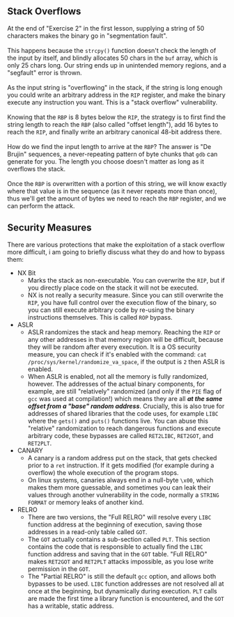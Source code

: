 ## Stack Overflows

At the end of "Exercise 2" in the first lesson, supplying a string of 50 characters makes the binary go in "segmentation fault".\
\
This happens because the `strcpy()` function doesn't check the length of the input by itself, and blindly allocates 50 chars in the `buf` array, which is only 25 chars long. Our string ends up in unintended memory regions, and a "segfault" error is thrown.\
\
As the input string is "overflowing" in the stack, if the string is long enough you could write an arbitrary address in the `RIP` register, and make the binary execute any instruction you want. This is a "stack overflow" vulnerability.\
\
Knowing that the `RBP` is 8 bytes below the `RIP`, the strategy is to first find the string length to reach the `RBP` (also called "offset length"), add 16 bytes to reach the `RIP`, and finally write an arbitrary canonical 48-bit address there.\
\
How do we find the input length to arrive at the `RBP`? The answer is "De Brujin" sequences, a never-repeating pattern of byte chunks that `gdb` can generate for you. The length you choose doesn't matter as long as it overflows the stack.\
\
Once the `RBP` is overwritten with a portion of this string, we will know exactly where that value is in the sequence (as it never repeats more than once), thus we'll get the amount of bytes we need to reach the `RBP` register, and we can perform the attack.

## Security Measures

There are various protections that make the exploitation of a stack overflow more difficult, i am going to briefly discuss what they do and how to bypass them:

- NX Bit
  - Marks the stack as non-executable. You can overwrite the `RIP`, but if you directly place code on the stack it will not be executed. 
  - NX is not really a security measure. Since you can still overwrite the `RIP`, you have full control over the execution flow of the binary, so you can still execute arbitrary code by re-using the binary instructions themselves. This is called `ROP` bypass.
- ASLR
  - ASLR randomizes the stack and heap memory. Reaching the `RIP` or any other addresses in that memory region will be difficult, because they will be random after every execution. It is a OS security measure, you can check if it's enabled with the command: `cat /proc/sys/kernel/randomize_va_space`, if the output is `2` then ASLR is enabled.
  - When ASLR is enabled, not all the memory is fully randomized, however. The addresses of the actual binary components, for example, are still "relatively" randomized (and only if the `PIE` flag of `gcc` was used at compilation!) which means they are all _**at the same offset from a "base" random address**_. Crucially, this is also true for addresses of shared libraries that the code uses, for example `LIBC` where the `gets()` and `puts()` functions live. You can abuse this "relative" randomization to reach dangerous functions and execute arbitrary code, these bypasses are called `RET2LIBC`, `RET2GOT`, and `RET2PLT`.
- CANARY
  - A canary is a random address put on the stack, that gets checked prior to a `ret` instruction. If it gets modified (for example during a overflow) the whole execution of the program stops.
  - On linux systems, canaries always end in a null-byte `\x00`, which makes them more guessable, and sometimes you can leak their values through another vulnerability in the code, normally a `STRING FORMAT` or memory leaks of another kind.
- RELRO
  - There are two versions, the "Full RELRO" will resolve every `LIBC` function address at the beginning of execution, saving those addresses in a read-only table called `GOT`. 
  - The `GOT` actually contains a sub-section called `PLT`. This section contains the code that is responsible to actually find the `LIBC` function address and saving that in the `GOT` table. "Full RELRO" makes `RET2GOT` and `RET2PLT` attacks impossible, as you lose write permission in the `GOT`.
  - The "Partial RELRO" is still the default `gcc` option, and allows both bypasses to be used. `LIBC` function addresses are not resolved all at once at the beginning, but dynamically during execution. `PLT` calls are made the first time a library function is encountered, and the `GOT` has a writable, static address.
